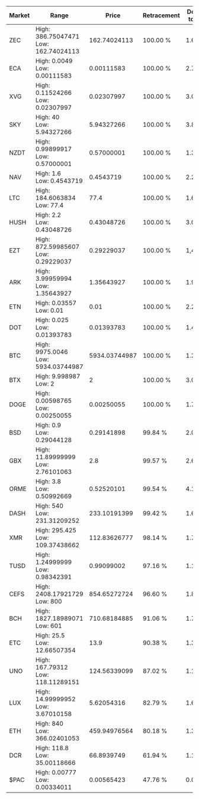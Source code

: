 | Market | Range | Price| Retracement | Doubles to 50% |
| --- | --- | --- | --- | --- |
| ZEC | High: 386.75047471<br />Low: 162.74024113 | 162.74024113 | 100.00 % | 1.69 |
| ECA | High: 0.0049<br />Low: 0.00111583 | 0.00111583 | 100.00 % | 2.70 |
| XVG | High: 0.11524266<br />Low: 0.02307997 | 0.02307997 | 100.00 % | 3.00 |
| SKY | High: 40<br />Low: 5.94327266 | 5.94327266 | 100.00 % | 3.87 |
| NZDT | High: 0.99899917<br />Low: 0.57000001 | 0.57000001 | 100.00 % | 1.38 |
| NAV | High: 1.6<br />Low: 0.4543719 | 0.4543719 | 100.00 % | 2.26 |
| LTC | High: 184.6063834<br />Low: 77.4 | 77.4 | 100.00 % | 1.69 |
| HUSH | High: 2.2<br />Low: 0.43048726 | 0.43048726 | 100.00 % | 3.06 |
| EZT | High: 872.59985607<br />Low: 0.29229037 | 0.29229037 | 100.00 % | 1,493.19 |
| ARK | High: 3.99959994<br />Low: 1.35643927 | 1.35643927 | 100.00 % | 1.97 |
| ETN | High: 0.03557<br />Low: 0.01 | 0.01 | 100.00 % | 2.28 |
| DOT | High: 0.025<br />Low: 0.01393783 | 0.01393783 | 100.00 % | 1.40 |
| BTC | High: 9975.0046<br />Low: 5934.03744987 | 5934.03744987 | 100.00 % | 1.34 |
| BTX | High: 9.998987<br />Low: 2 | 2 | 100.00 % | 3.00 |
| DOGE | High: 0.00598765<br />Low: 0.00250055 | 0.00250055 | 100.00 % | 1.70 |
| BSD | High: 0.9<br />Low: 0.29044128 | 0.29141898 | 99.84 % | 2.04 |
| GBX | High: 11.89999999<br />Low: 2.76101063 | 2.8 | 99.57 % | 2.62 |
| ORME | High: 3.8<br />Low: 0.50992669 | 0.52520101 | 99.54 % | 4.10 |
| DASH | High: 540<br />Low: 231.31209252 | 233.10191399 | 99.42 % | 1.65 |
| XMR | High: 295.425<br />Low: 109.37438662 | 112.83626777 | 98.14 % | 1.79 |
| TUSD | High: 1.24999999<br />Low: 0.98342391 | 0.99099002 | 97.16 % | 1.13 |
| CEFS | High: 2408.17921729<br />Low: 800 | 854.65272724 | 96.60 % | 1.88 |
| BCH | High: 1827.18989071<br />Low: 601 | 710.68184885 | 91.06 % | 1.71 |
| ETC | High: 25.5<br />Low: 12.66507354 | 13.9 | 90.38 % | 1.37 |
| UNO | High: 167.79312<br />Low: 118.11289151 | 124.56339099 | 87.02 % | 1.15 |
| LUX | High: 14.99999952<br />Low: 3.67010158 | 5.62054316 | 82.79 % | 1.66 |
| ETH | High: 840<br />Low: 366.02401053 | 459.94976564 | 80.18 % | 1.31 |
| DCR | High: 118.8<br />Low: 35.00118666 | 66.8939749 | 61.94 % | 1.15 |
| $PAC | High: 0.00777<br />Low: 0.00334011 | 0.00565423 | 47.76 % | 0.00 |
